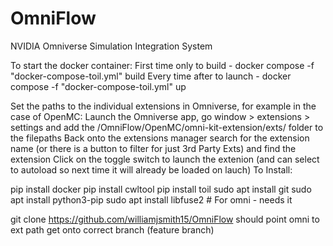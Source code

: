 # OmniFlow
NVIDIA Omniverse Simulation Integration System


To start the docker container:
    First time only to build   - docker compose -f "docker-compose-toil.yml" build
    Every time after to launch - docker compose -f "docker-compose-toil.yml" up

Set the paths to the individual extensions in Omniverse, for example in the case of OpenMC:
    Launch the Omniverse app, go window > extensions > settings and add the <installation-folder>/OmniFlow/OpenMC/omni-kit-extension/exts/ folder to the filepaths
    Back onto the extensions manager search for the extension name (or there is a button to filter for just 3rd Party Exts) and find the extension
    Click on the toggle switch to launch the extenion (and can select to autoload so next time it will already be loaded on lauch)
To Install:

pip install docker
pip install cwltool
pip install toil
sudo apt install git
sudo apt install python3-pip
sudo apt install libfuse2 	# For omni - needs it

git clone https://github.com/williamjsmith15/OmniFlow
	should point omni to ext path
	get onto correct branch (feature branch)